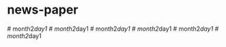 # news-paper
#   m o n t h 2 _ d a y 1  
 #   m o n t h 2 _ d a y 1  
 #   m o n t h 2 _ d a y 1  
 #   m o n t h 2 _ d a y 1  
 #   m o n t h 2 _ d a y 1  
 #   m o n t h 2 _ d a y 1  
 
